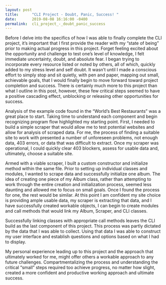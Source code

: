 ```yaml
---
layout: post
title:      "CLI Project - Doubt, Panic, Success! "
date:       2019-08-08 16:16:00 -0400
permalink:  cli_project_-_doubt_panic_success
---
```


Before I delve into the specifics of how I was able to finally complete the CLI project, it’s important that I first provide the reader with my “state of being” prior to making actual progress in this project. Forget feeling excited about the opportunity and challenge to test one’s level of knowledge, I felt immediate uncertainty, doubt, and absolute fear. I began trying to incorporate every resource listed or noted by others, all of which, quickly added to my stress level and self doubt.  It wasn’t until I made a conscious effort to simply stop and sit quietly, with pen and paper, mapping out small, achievable goals, that I would finally begin to move forward toward project completion and success. There is certainly much more to this project than what I outline in this post, however, these few critical steps seemed to have a positive cascading effect, unblocking or releasing other opportunities for success. 

Analysis of the example code found in the “World’s Best Restaurants” was a great place to start. Taking time to understand each component and begin recognizing program flow highlighted my starting point.  First, I needed to build a simple scraper that would allow me to test potential websites and allow for analysis of scraped data. For me, the process of finding a suitable site to work with presented a number of unforeseen problems, not enough data, 403 errors, or data that was difficult to extract. Once my scraper was operational, I could quickly clear 403 blockers, assess for usable data and, ultimately, choose a suitable site. 

Armed with a viable scraper, I built a custom constructor and initialize method within the same file. Prior to setting up individual classes and modules, I wanted to scrape data and successfully initialize one album.  The idea of creating one piece of my Album class, rather than attempting to work through the entire creation and initialization process, seemed less daunting and allowed me to focus on small goals. Once I found the process for one, the rest would be similar. At this point I am confident my site choice is providing ample usable data, my scraper is extracting that data, and I have successfully created workable objects, I can begin to create modules and call methods that would link my Album, Scraper, and CLI classes.

Successfully linking classes with appropriate call methods leaves the CLI build as the last component of this project. This process was partly dictated by the data that I was able to collect. Using that data I was able to construct my user interface and establish questions and options based on what I had to display. 

My personal experience leading up to this project and the approach that ultimately worked for me, might offer others a workable approach to any future challenges. Compartmentalizing the process and understanding the critical “small” steps required too achieve progress, no matter how slight, created a more confident and productive working approach and ultimate success.
	


